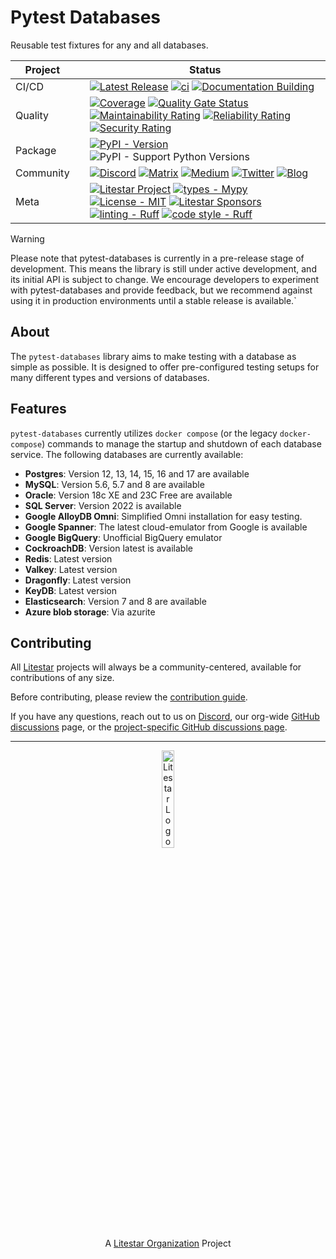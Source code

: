 # Pytest Databases

Reusable test fixtures for any and all databases.

<div align="center">

<!-- prettier-ignore-start -->

| Project   |     | Status                                                                                                                                                                                                                                                                                                                                                                                                                                                                                                                                                                                                                                                                                                                                                                                                                                                                                                                                                                                                                                                                                                                                                                                                                                                                        |
|-----------|:----|-------------------------------------------------------------------------------------------------------------------------------------------------------------------------------------------------------------------------------------------------------------------------------------------------------------------------------------------------------------------------------------------------------------------------------------------------------------------------------------------------------------------------------------------------------------------------------------------------------------------------------------------------------------------------------------------------------------------------------------------------------------------------------------------------------------------------------------------------------------------------------------------------------------------------------------------------------------------------------------------------------------------------------------------------------------------------------------------------------------------------------------------------------------------------------------------------------------------------------------------------------------------------------|
| CI/CD     |     | [![Latest Release](https://github.com/litestar-org/pytest-databases/actions/workflows/release.yaml/badge.svg)](https://github.com/litestar-org/pytest-databases/actions/workflows/release.yaml) [![ci](https://github.com/litestar-org/pytest-databases/actions/workflows/ci.yaml/badge.svg)](https://github.com/litestar-org/pytest-databases/actions/workflows/ci.yaml) [![Documentation Building](https://github.com/litestar-org/pytest-databases/actions/workflows/docs.yaml/badge.svg?branch=main)](https://github.com/litestar-org/pytest-databases/actions/workflows/docs.yaml)                                                                                                                                                                                                                                                                                                                                                                                                                                                                                                                                                                                                                                                                                                                                             |
| Quality   |     | [![Coverage](https://codecov.io/github/litestar-org/pytest-databases/graph/badge.svg?token=vKez4Pycrc)](https://codecov.io/github/litestar-org/pytest-databases) [![Quality Gate Status](https://sonarcloud.io/api/project_badges/measure?project=litestar-org_pytest-databases&metric=alert_status)](https://sonarcloud.io/summary/new_code?id=litestar-org_pytest-databases) [![Maintainability Rating](https://sonarcloud.io/api/project_badges/measure?project=litestar-org_pytest-databases&metric=sqale_rating)](https://sonarcloud.io/summary/new_code?id=litestar-org_pytest-databases) [![Reliability Rating](https://sonarcloud.io/api/project_badges/measure?project=litestar-org_pytest-databases&metric=reliability_rating)](https://sonarcloud.io/summary/new_code?id=litestar-org_pytest-databases) [![Security Rating](https://sonarcloud.io/api/project_badges/measure?project=litestar-org_pytest-databases&metric=security_rating)](https://sonarcloud.io/summary/new_code?id=litestar-org_pytest-databases)                                                                                                                                                                                                                                                                                                                               |
| Package   |     | [![PyPI - Version](https://img.shields.io/pypi/v/pytest-databases?labelColor=202235&color=edb641&logo=python&logoColor=edb641)](https://badge.fury.io/py/pytest-databases) ![PyPI - Support Python Versions](https://img.shields.io/pypi/pyversions/pytest-databases?labelColor=202235&color=edb641&logo=python&logoColor=edb641)                                                                                                                                                                                                                                                                                                                                                                                                                                                                                                                                 |
| Community |     | [![Discord](https://img.shields.io/discord/919193495116337154?labelColor=202235&color=edb641&label=chat%20on%20discord&logo=discord&logoColor=edb641)](https://discord.gg/litestar-919193495116337154) [![Matrix](https://img.shields.io/badge/chat%20on%20Matrix-bridged-202235?labelColor=202235&color=edb641&logo=matrix&logoColor=edb641)](https://matrix.to/#/#litestar:matrix.org) [![Medium](https://img.shields.io/badge/Medium-202235?labelColor=202235&color=edb641&logo=medium&logoColor=edb641)](https://blog.litestar.dev) [![Twitter](https://img.shields.io/twitter/follow/LitestarAPI?labelColor=202235&color=edb641&logo=twitter&logoColor=edb641&style=flat)](https://twitter.com/LitestarAPI) [![Blog](https://img.shields.io/badge/Blog-litestar.dev-202235?logo=blogger&labelColor=202235&color=edb641&logoColor=edb641)](https://blog.litestar.dev)                                                                                                                                                                                                       |
| Meta      |     | [![Litestar Project](https://img.shields.io/badge/Litestar%20Org-%E2%AD%90%20Litestar-202235.svg?logo=python&labelColor=202235&color=edb641&logoColor=edb641)](https://github.com/litestar-org/pytest-databases) [![types - Mypy](https://img.shields.io/badge/types-Mypy-202235.svg?logo=python&labelColor=202235&color=edb641&logoColor=edb641)](https://github.com/python/mypy) [![License - MIT](https://img.shields.io/badge/license-MIT-202235.svg?logo=python&labelColor=202235&color=edb641&logoColor=edb641)](https://spdx.org/licenses/) [![Litestar Sponsors](https://img.shields.io/badge/Sponsor-%E2%9D%A4-%23edb641.svg?&logo=github&logoColor=edb641&labelColor=202235)](https://github.com/sponsors/litestar-org) [![linting - Ruff](https://img.shields.io/endpoint?url=https://raw.githubusercontent.com/charliermarsh/ruff/main/assets/badge/v2.json&labelColor=202235)](https://github.com/astral-sh/ruff) [![code style - Ruff](https://img.shields.io/endpoint?url=https://raw.githubusercontent.com/astral-sh/ruff/main/assets/badge/format.json&labelColor=202235)](https://github.com/psf/black)|

<!-- prettier-ignore-end -->
</div>

> [!WARNING]
>
> Please note that pytest-databases is currently in a pre-release stage of development. This means the library is still under
> active development, and its initial API is subject to change. We encourage developers to experiment with pytest-databases and provide
> feedback, but we recommend against using it in production environments until a stable release is available.`

## About

The `pytest-databases` library aims to make testing with a database as simple as possible.
It is designed to offer pre-configured testing setups for many different types and versions of databases.

## Features

`pytest-databases` currently utilizes `docker compose` (or the legacy `docker-compose`) commands to manage the startup and shutdown of each database service. The following databases are currently available:

- **Postgres**: Version 12, 13, 14, 15, 16 and 17 are available
- **MySQL**: Version 5.6, 5.7 and 8 are available
- **Oracle**: Version 18c XE and 23C Free are available
- **SQL Server**: Version 2022 is available
- **Google AlloyDB Omni**: Simplified Omni installation for easy testing.
- **Google Spanner**: The latest cloud-emulator from Google is available
- **Google BigQuery**: Unofficial BigQuery emulator
- **CockroachDB**: Version latest is available
- **Redis**: Latest version
- **Valkey**: Latest version
- **Dragonfly**: Latest version
- **KeyDB**: Latest version
- **Elasticsearch**: Version 7 and 8 are available
- **Azure blob storage**: Via azurite

## Contributing

All [Litestar][litestar-org] projects will always be a community-centered, available for contributions of any size.

Before contributing, please review the [contribution guide][contributing].

If you have any questions, reach out to us on [Discord][discord], our org-wide [GitHub discussions][litestar-discussions] page,
or the [project-specific GitHub discussions page][project-discussions].

<hr>

<!-- markdownlint-disable -->
<p align="center">
  <!-- github-banner-start -->
  <img src="https://raw.githubusercontent.com/litestar-org/meta/2901c9c5c5895a83fbfa56944c33bca287f88d42/branding/SVG%20-%20Transparent/logo-full-wide.svg" alt="Litestar Logo - Light" width="20%" height="auto" />
  <br>A <a href="https://github.com/litestar-org">Litestar Organization</a> Project
  <!-- github-banner-end -->
</p>

[litestar-org]: https://github.com/litestar-org
[contributing]: https://docs.pytest-databases.litestar.dev/latest/contribution-guide.html
[discord]: https://discord.gg/litestar-919193495116337154
[litestar-discussions]: https://github.com/orgs/litestar-org/discussions
[project-discussions]: https://github.com/litestar-org/pytest-databases/discussions
[project-docs]: https://docs.pytest-databases.litestar.dev
[install-guide]: https://docs.pytest-databases.litestar.dev/latest/#installation
[newrepo]: https://github.com/organizations/litestar-org/repositories/new?template=pytest-databases
